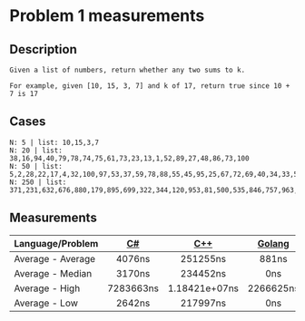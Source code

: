 # Problem 1 measurements

## Description
```
Given a list of numbers, return whether any two sums to k.

For example, given [10, 15, 3, 7] and k of 17, return true since 10 + 7 is 17
```
## Cases
```
N: 5 | list: 10,15,3,7
N: 20 | list: 38,16,94,40,79,78,74,75,61,73,23,13,1,52,89,27,48,86,73,100
N: 50 | list: 5,2,28,22,17,4,32,100,97,53,37,59,78,88,55,45,95,25,67,72,69,40,34,33,51,8,56,80,21,35,54,64,90,39,47,25,7,84,89,89,22,18,23,35,87,73,74,33,92,22
N: 250 | list: 371,231,632,676,880,179,895,699,322,344,120,953,81,500,535,846,757,963,192,845,330,393,736,389,490,776,400,733,882,454,8,99,403,7,865,622,84,759,675,51,394,946,215,764,492,561,971,869,735,771,160,841,738,497,63,883,379,880,317,621,809,998,231,142,751,756,808,74,630,44,32,760,736,583,579,554,214,985,27,255,974,246,403,148,492,976,855,799,948,108,38,454,950,257,762,134,291,523,758,343,766,815,317,330,778,116,811,130,259,227,92,848,781,498,527,960,319,811,24,789,998,551,591,822,270,27,51,817,392,310,493,947,788,912,525,917,364,390,925,201,241,188,675,215,302,109,249,240,154,675,282,498,693,1000,556,890,760,53,634,536,484,406,353,340,394,987,764,276,869,937,678,265,957,133,107,185,740,806,230,39,651,364,927,671,937,825,248,452,990,499,411,628,736,281,675,398,475,9,330,631,892,302,344,426,403,971,628,590,215,448,704,669,207,473,671,572,960,876,107,65,544,983,985,75,767,796,217,578,977,474,745,401,899,796,466,789,799,233,676,866,839,354,822,188,835,227,305,691,516,842
```

## Measurements

Language/Problem | [C#](https://gist.github.com/DanielHauge/bb638420af54bdc69fabfbb0af9fde27) | [C++](https://gist.github.com/DanielHauge/c5e69a0da129d245adc634e3b465fffb) | [Golang](https://gist.github.com/DanielHauge/9e5d75d77c0ab0681362a0938503fafc) | [Java](https://gist.github.com/DanielHauge/831f978223427d6ee535b63b7f2f60ed) | JavaScript | Kotlin | Python | Ruby | Rust | Scala
-------|:------:|:-------:|:------:|:-------:|:------:|:------:|:------:|:------:|:------:|:------:
Average - Average | 4076ns | 251255ns | 881ns | 3379ns | x | x | x | x | x | x
Average - Median | 3170ns | 234452ns | 0ns | 2038ns | x | x | x | x | x | x
Average - High | 7283663ns | 1.18421e+07ns | 2266625ns | 7357561ns | x | x | x | x | x | x
Average - Low | 2642ns | 217997ns | 0ns | 1736ns | x | x | x | x | x | x
